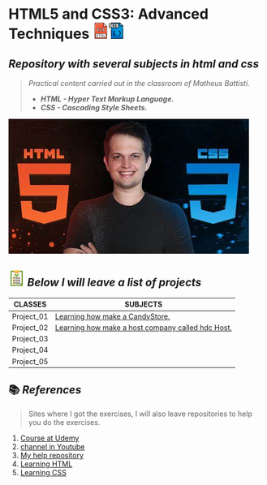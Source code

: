 # HTML5 and CSS3: Advanced Techniques ![](/img/html.png)![](/img/arquivo-css.png)

## _Repository with several subjects in html and css_

> _Practical content carried out in the classroom of Matheus Battisti._
>
> - **_HTML - Hyper Text Markup Language._**
> - **_CSS - Cascading Style Sheets._**

![Gif Entra21](/img/OIP.jpg)

## ![](/img/lista_green.png) _Below I will leave a list of projects_

| CLASSES | SUBJECTS |
|---------|---------|
|Project_01|[Learning how make a CandyStore.](./First_Project_CandyStore)
|Project_02|[Learning how make a host company called hdc Host.](./Second_Project_HDCHost)
|Project_03|[](.)
|Project_04|[](.)
|Project_05|[](.)

## 📚 _References_ 

> Sites where I got the exercises, I will also leave repositories to help you do the exercises.

1. [Course at Udemy](https://www.udemy.com/course/html5-e-css3-tecnicas-avancadas-com-flexbox-e-3-projetos/)
2. [channel in Youtube](https://www.youtube.com/c/MatheusBattisti)
3. [My help repository](https://github.com/ArthurEstevan/Exercise_in_HTML)
5. [Learning HTML](http://www.clem.ufba.br/tuts/html/c22.htm)
6. [Learning CSS](https://www.w3schools.com/css/default.asp)

